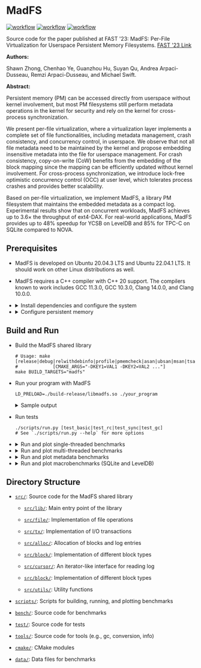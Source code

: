 # MadFS

[![workflow](https://github.com/shawnzhong/MadFS/actions/workflows/test.yml/badge.svg)](https://github.com/ShawnZhong/MadFS/actions/workflows/test.yml)
[![workflow](https://github.com/shawnzhong/MadFS/actions/workflows/bench.yml/badge.svg)](https://github.com/ShawnZhong/MadFS/actions/workflows/bench.yml)
[![workflow](https://github.com/shawnzhong/MadFS/actions/workflows/format.yml/badge.svg)](https://github.com/ShawnZhong/MadFS/actions/workflows/format.yml)

Source code for the paper published at FAST '23: MadFS: Per-File Virtualization
for Userspace Persistent Memory Filesystems.
[FAST '23 Link](https://www.usenix.org/conference/fast23/presentation/zhong)

**Authors:**

Shawn Zhong, Chenhao Ye, Guanzhou Hu, Suyan Qu, Andrea Arpaci-Dusseau, Remzi
Arpaci-Dusseau, and Michael Swift.

**Abstract:**

Persistent memory (PM) can be accessed directly from userspace without kernel
involvement, but most PM filesystems still perform metadata operations in the
kernel for security and rely on the kernel for cross-process synchronization.

We present per-file virtualization, where a virtualization layer implements a
complete set of file functionalities, including metadata management, crash
consistency, and concurrency control, in userspace. We observe that not all file
metadata need to be maintained by the kernel and propose embedding insensitive
metadata into the file for userspace management. For crash consistency,
copy-on-write (CoW) benefits from the embedding of the block mapping since the
mapping can be efficiently updated without kernel involvement. For cross-process
synchronization, we introduce lock-free optimistic concurrency control (OCC) at
user level, which tolerates process crashes and provides better scalability.

Based on per-file virtualization, we implement MadFS, a library PM filesystem
that maintains the embedded metadata as a compact log. Experimental results show
that on concurrent workloads, MadFS achieves up to 3.6× the throughput of
ext4-DAX. For real-world applications, MadFS provides up to 48% speedup for YCSB
on LevelDB and 85% for TPC-C on SQLite compared to NOVA.

## Prerequisites

- MadFS is developed on Ubuntu 20.04.3 LTS and Ubuntu 22.04.1 LTS. It should
  work on other Linux distributions as well.

- MadFS requires a C++ compiler with C++ 20 support. The compilers known to work
  includes GCC 11.3.0, GCC 10.3.0, Clang 14.0.0, and Clang
  10.0.0.

- <details>
  <summary>Install dependencies and configure the system</summary>

    - Install build dependencies

      ```shell
      sudo apt update
      sudo apt install -y cmake build-essential gcc-10 g++-10
      ```

    - Install development dependencies (optional)

      ```shell
      # to run sanitizers and formatter
      sudo apt install -y clang-10 libstdc++-10-dev clang-format-10
      # for perf
      sudo apt install -y linux-tools-common linux-tools-generic linux-tools-`uname -r`
      # for managing persistent memory and NUMA
      sudo apt install -y ndctl numactl
      # for benchmarking
      sudo apt install -y sqlite3
      ```

    - Configure the system

      ```shell
      ./scripts/init.py
      ```
  </details>

- <details>
  <summary>Configure persistent memory</summary>

    - To emulate a persistent memory device using DRAM, please follow the
      guide [here](https://docs.pmem.io/persistent-memory/getting-started-guide/creating-development-environments/linux-environments/linux-memmap).

    - Initialize namespaces (optional)
      ```shell
      # remove existing namespaces on region0
      sudo ndctl destroy-namespace all --region=region0 --force 
      # create new namespace `/dev/pmem0` on region0
      sudo ndctl create-namespace --region=region0 --size=20G
      # create new namespace `/dev/pmem0.1` on region0 for NOVA (optional)
      sudo ndctl create-namespace --region=region0 --size=20G
      # list all namespaces
      ndctl list --region=0 --namespaces --human --idle
      ```

    - Use `/dev/pmem0` to mount ext4-DAX at `/mnt/pmem0-ext4-dax`
      ```shell
      # create filesystem
      sudo mkfs.ext4 /dev/pmem0
      # create mount point
      sudo mkdir -p /mnt/pmem0-ext4-dax
      # mount filesystem
      sudo mount -o dax /dev/pmem0 /mnt/pmem0-ext4-dax
      # make the mount point writable
      sudo chmod a+w /mnt/pmem0-ext4-dax
      # check mount status
      mount -v | grep /mnt/pmem0-ext4-dax
      ```

    - Use `/dev/pmem0.1` to mount NOVA at `/mnt/pmem0-nova` (optional)
      ```shell
      # load NOVA module
      sudo modprobe nova
      # create mount point
      sudo mkdir -p /mnt/pmem0-nova
      # mount filesystem
      sudo mount -t NOVA -o init -o data_cow  /dev/pmem0.1 /mnt/pmem0-nova
      # make the mount point writable
      sudo chmod a+w /mnt/pmem0-nova           
      # check mount status
      mount -v | grep /mnt/pmem0-nova          
      ```

    - To unmount the filesystems, run
      ```shell
      sudo umount /mnt/pmem0-ext4-dax
      sudo umount /mnt/pmem0-nova
      ```

  </details>

## Build and Run

- Build the MadFS shared library

  ```shell
  # Usage: make [release|debug|relwithdebinfo|profile|pmemcheck|asan|ubsan|msan|tsan]
  #             [CMAKE_ARGS="-DKEY1=VAL1 -DKEY2=VAL2 ..."] 
  make BUILD_TARGETS="madfs"
  ```

- Run your program with MadFS

  ```shell
  LD_PRELOAD=./build-release/libmadfs.so ./your_program
  ```
  <details>
    <summary> Sample output </summary>

    ```yaml
    BuildOptions: 
        build type:
            name: release
            debug: 0
            use_pmemcheck: 0
        hardware support:
            clwb: 1
            clflushopt: 1
            avx512f: 1
        features: 
            map_sync: 1
            map_populate: 1
            tx_flush_only_fsync: 1
            enable_timer: 0
        concurrency control:
            cc_occ: 1
            cc_mutex: 0
            cc_spinlock: 0
            cc_rwlock: 0

    RuntimeOptions:
        show_config: 1
        strict_offset_serial: 0
        log_file: None
        log_level: 1

    # Your program output here
    
    MadFS unloaded
    ```
    </details>


- Run tests

  ```
  ./scripts/run.py [test_basic|test_rc|test_sync|test_gc]
  # See `./scripts/run.py --help` for more options
  ```

-   <details> 
    <summary>Run and plot single-threaded benchmarks </summary>

    ```shell
    ./scripts/bench_st.py --filter="seq_pread"
    ./scripts/bench_st.py --filter="rnd_pread"
    ./scripts/bench_st.py --filter="seq_pwrite"
    ./scripts/bench_st.py --filter="rnd_pwrite"
    ./scripts/bench_st.py --filter="cow"
    ./scripts/bench_st.py --filter="append_pwrite"
    
    # Limit to set of file systems
    ./scripts/bench_st.py -f MadFS SplitFS
    
    # Profile a data point
    ./scripts/bench_st.py --filter="seq_pread/512" -f MadFS -b profile
    
    # See `./scripts/bench_st.py` --help for more options
    ```
    </details>

-   <details>
    <summary>Run and plot multi-threaded benchmarks</summary>

    ```shell
    ./scripts/bench_mt.py --filter="unif_0R"
    ./scripts/bench_mt.py --filter="unif_50R"
    ./scripts/bench_mt.py --filter="unif_95R"
    ./scripts/bench_mt.py --filter="unif_100R"
    ./scripts/bench_mt.py --filter="zipf_2k"
    ./scripts/bench_mt.py --filter="zipf_4k"
    ```
    </details>

-   <details>
    <summary>Run and plot metadata benchmarks</summary>

    ```shell
    ./scripts/bench_open.py
    ./scripts/bench_gc.py
    ```
    </details>

-   <details>
    <summary>Run and plot macrobenchmarks (SQLite and LevelDB) </summary>

    ```shell
    ./scripts/bench_tpcc.py
    ./scripts/bench_ycsb.py
    ```
    </details>

## Directory Structure

- [`src/`](src): Source code for the MadFS shared library

    - [`src/lib/`](src/lib): Main entry point of the library

    - [`src/file/`](src/file): Implementation of file operations

    - [`src/tx/`](src/tx): Implementation of I/O transactions

    - [`src/alloc/`](src/alloc): Allocation of blocks and log entries

    - [`src/block/`](src/block): Implementation of different block types

    - [`src/cursor/`](src/cursor): An iterator-like interface for reading log

    - [`src/block/`](src/block): Implementation of different block types

    - [`src/utils/`](src/utils): Utility functions

- [`scripts/`](scripts): Scripts for building, running, and plotting benchmarks

- [`bench/`](bench): Source code for benchmarks

- [`test/`](test): Source code for tests

- [`tools/`](tools): Source code for tools (e.g., gc, conversion, info)

- [`cmake/`](cmake): CMake modules

- [`data/`](data): Data files for benchmarks
